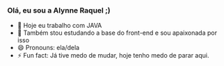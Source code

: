 ### Olá, eu sou a Alynne Raquel ;)

- 🔭 Hoje eu trabalho com JAVA
- 🌱 Também stou estudando a base do front-end e sou apaixonada por isso
- 😄 Pronouns: ela/dela
- ⚡ Fun fact: Já tive medo de mudar, hoje tenho medo de parar aqui.

